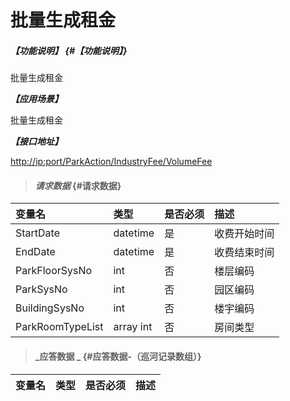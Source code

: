 # 批量生成租金

##### _【功能说明】_ {#【功能说明】}

批量生成租金

_**【应用场景】**_

批量生成租金

_**【接口地址】**_

[http://ip:port/ParkAction/IndustryFee/VolumeFee](http://ip:port/ParkQuery/IndustryFee/GetWaitPayFee)

> #### _请求数据_ {#请求数据}

| 变量名 | 类型 | 是否必须 | 描述 |
| :--- | :--- | :--- | :--- |
| StartDate | datetime | 是 | 收费开始时间 |
| EndDate | datetime | 是 | 收费结束时间 |
| ParkFloorSysNo | int | 否 | 楼层编码 |
| ParkSysNo | int | 否 | 园区编码 |
| BuildingSysNo | int | 否 | 楼宇编码 |
| ParkRoomTypeList | array int | 否 | 房间类型 |

> #### _应答数据 _ {#应答数据-（巡河记录数组）}

| 变量名 | 类型 | 是否必须 | 描述 |
| :--- | :--- | :--- | :--- |


#### 




